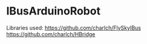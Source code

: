 # IBusArduinoRobot

Libraries used:
https://github.com/charlch/FlySkyIBus
https://github.com/charlch/HBridge 
